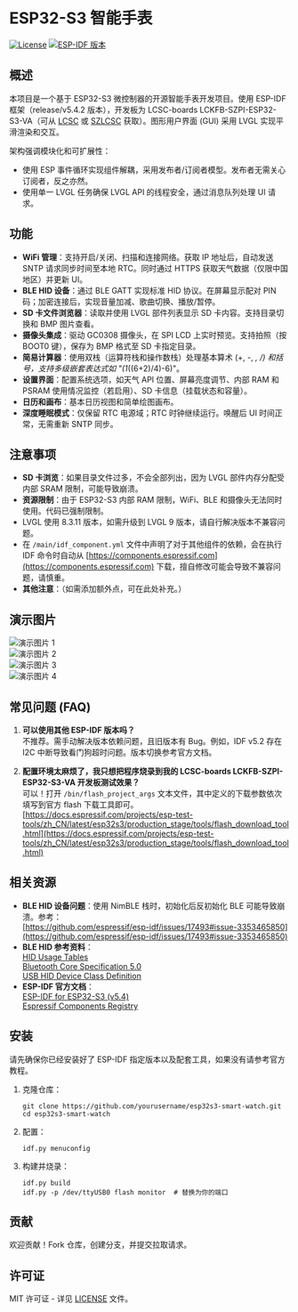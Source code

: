 # ESP32-S3 智能手表

[![License](https://img.shields.io/badge/license-MIT-blue.svg)](LICENSE)
[![ESP-IDF 版本](https://img.shields.io/badge/ESP--IDF-release%2Fv5.4.2-green.svg)](https://github.com/espressif/esp-idf)

## 概述

本项目是一个基于 ESP32-S3 微控制器的开源智能手表开发项目。使用 ESP-IDF 框架（release/v5.4.2 版本），开发板为 LCSC-boards LCKFB-SZPI-ESP32-S3-VA（可从 [LCSC](https://www.lcsc.com/) 或 [SZLCSC](https://www.szlcsc.com/) 获取）。图形用户界面 (GUI) 采用 LVGL 实现平滑渲染和交互。

架构强调模块化和可扩展性：
- 使用 ESP 事件循环实现组件解耦，采用发布者/订阅者模型。发布者无需关心订阅者，反之亦然。
- 使用单一 LVGL 任务确保 LVGL API 的线程安全，通过消息队列处理 UI 请求。

## 功能

- **WiFi 管理**：支持开启/关闭、扫描和连接网络。获取 IP 地址后，自动发送 SNTP 请求同步时间至本地 RTC。同时通过 HTTPS 获取天气数据（仅限中国地区）并更新 UI。
- **BLE HID 设备**：通过 BLE GATT 实现标准 HID 协议。在屏幕显示配对 PIN 码；加密连接后，实现音量加减、歌曲切换、播放/暂停。
- **SD 卡文件浏览器**：读取并使用 LVGL 部件列表显示 SD 卡内容。支持目录切换和 BMP 图片查看。
- **摄像头集成**：驱动 GC0308 摄像头，在 SPI LCD 上实时预览。支持拍照（按 BOOT0 键），保存为 BMP 格式至 SD 卡指定目录。
- **简易计算器**：使用双栈（运算符栈和操作数栈）处理基本算术 (+, -, *, /) 和括号，支持多级嵌套表达式如 "(1*((6+2)/4)-6)"。
- **设置界面**：配置系统选项，如天气 API 位置、屏幕亮度调节、内部 RAM 和 PSRAM 使用情况监控（若启用）、SD 卡信息（挂载状态和容量）。
- **日历和画布**：基本日历视图和简单绘图画布。
- **深度睡眠模式**：仅保留 RTC 电源域；RTC 时钟继续运行。唤醒后 UI 时间正常，无需重新 SNTP 同步。

## 注意事项

- **SD 卡浏览**：如果目录文件过多，不会全部列出，因为 LVGL 部件内存分配受内部 SRAM 限制，可能导致崩溃。
- **资源限制**：由于 ESP32-S3 内部 RAM 限制，WiFi、BLE 和摄像头无法同时使用。代码已强制限制。
- LVGL 使用 8.3.11 版本，如需升级到 LVGL 9 版本，请自行解决版本不兼容问题。
- 在 `/main/idf_component.yml` 文件中声明了对于其他组件的依赖，会在执行 IDF 命令时自动从 [https://components.espressif.com](https://components.espressif.com) 下载，擅自修改可能会导致不兼容问题，请慎重。
- **其他注意**：（如需添加额外点，可在此处补充。）

## 演示图片

![演示图片 1](asset/demo1.jpg)  
![演示图片 2](asset/demo2.jpg)  
![演示图片 3](asset/demo3.jpg)  
![演示图片 4](asset/demo4.jpg)

## 常见问题 (FAQ)

1. **可以使用其他 ESP-IDF 版本吗？**  
   不推荐。需手动解决版本依赖问题，且旧版本有 Bug。例如，IDF v5.2 存在 I2C 中断导致看门狗超时问题。版本切换参考官方文档。

2. **配置环境太麻烦了，我只想把程序烧录到我的 LCSC-boards LCKFB-SZPI-ESP32-S3-VA 开发板测试效果？**  
   可以！打开 `/bin/flash_project_args` 文本文件，其中定义的下载参数依次填写到官方 flash 下载工具即可。  
   [https://docs.espressif.com/projects/esp-test-tools/zh_CN/latest/esp32s3/production_stage/tools/flash_download_tool.html](https://docs.espressif.com/projects/esp-test-tools/zh_CN/latest/esp32s3/production_stage/tools/flash_download_tool.html)

## 相关资源

- **BLE HID 设备问题**：使用 NimBLE 栈时，初始化后反初始化 BLE 可能导致崩溃。参考：  
  [https://github.com/espressif/esp-idf/issues/17493#issue-3353465850](https://github.com/espressif/esp-idf/issues/17493#issue-3353465850)
- **BLE HID 参考资料**：  
  [HID Usage Tables](https://usb.org/document-library/hid-usage-tables-16)  
  [Bluetooth Core Specification 5.0](https://www.bluetooth.com/specifications/specs/core-specification-5-0/)  
  [USB HID Device Class Definition](https://www.usb.org/document-library/device-class-definition-hid-111)
- **ESP-IDF 官方文档**：  
  [ESP-IDF for ESP32-S3 (v5.4)](https://docs.espressif.com/projects/esp-idf/zh_CN/release-v5.4/esp32s3/index.html)  
  [Espressif Components Registry](https://components.espressif.com/)

## 安装

请先确保你已经安装好了 ESP-IDF 指定版本以及配套工具，如果没有请参考官方教程。

1. 克隆仓库：  
   ```
   git clone https://github.com/yourusername/esp32s3-smart-watch.git
   cd esp32s3-smart-watch
   ```

2. 配置：  
   ```
   idf.py menuconfig
   ```

3. 构建并烧录：  
   ```
   idf.py build
   idf.py -p /dev/ttyUSB0 flash monitor  # 替换为你的端口
   ```

## 贡献

欢迎贡献！Fork 仓库，创建分支，并提交拉取请求。

## 许可证

MIT 许可证 - 详见 [LICENSE](LICENSE) 文件。